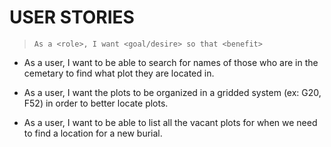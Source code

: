 # USER STORIES

> `As a <role>, I want <goal/desire> so that <benefit>`

* As a user, I want to be able to search for names of those who are in the cemetary to find what plot they are located in.

* As a user, I want the plots to be organized in a gridded system (ex: G20, F52) in order to better locate plots.

* As a user, I want to be able to list all the vacant plots for when we need to find a location for a new burial.
